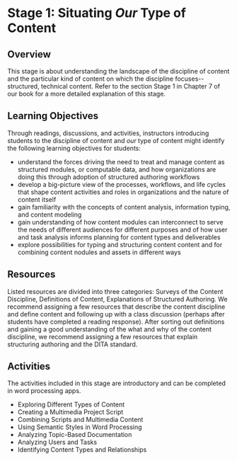 # Stage 1: Situating *Our* Type of Content

## Overview  
This stage is about understanding the landscape of the discipline of content and the particular kind of content on which the discipline focuses--structured, technical content. Refer to the section Stage 1 in Chapter 7 of our book for a more detailed explanation of this stage.

## Learning Objectives
Through readings, discussions, and activities, instructors introducing students to the discipline of content and *our* type of content might identify the following learning objectives for students:
* understand the forces driving the need to treat and manage content as structured modules, or computable data, and how organizations are doing this through adoption of structured authoring workflows
* develop a big-picture view of the processes, workflows, and life cycles that shape content activities and roles in organizations and the nature of content itself
* gain familiarity with the concepts of content analysis, information typing, and content modeling
* gain understanding of how content modules can interconnect to serve the needs of different audiences for different purposes and of how user and task analysis informs planning for content types and deliverables
* explore possibilities for typing and structuring content content and for combining content nodules and assets in different ways

## Resources
Listed resources are divided into three categories: Surveys of the Content Discipline, Definitions of Content, Explanations of Structured Authoring. We recommend assigning a few resources that describe the content discipline and define content and following up with a class discussion (perhaps after students have completed a reading response). After sorting out definitions and gaining a good understanding of the what and why of the content discipline, we recommend assigning a few resources that explain structuring authoring and the DITA standard.     

## Activities
The activities included in this stage are introductory and can be completed in word processing apps. 

* Exploring Different Types of Content 
* Creating a Multimedia Project Script  
* Combining Scripts and Multimedia Content  
* Using Semantic Styles in Word Processing  
* Analyzing Topic-Based Documentation 
* Analyzing Users and Tasks  
* Identifying Content Types and Relationships
